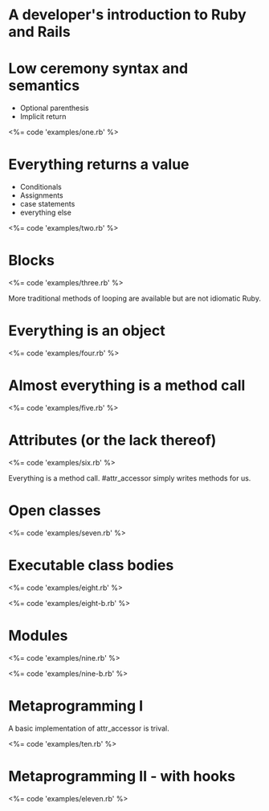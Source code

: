 # A developer's introduction to Ruby and Rails

# Low ceremony syntax and semantics

- Optional parenthesis
- Implicit return

<%= code 'examples/one.rb' %>

# Everything returns a value

- Conditionals
- Assignments
- case statements
- everything else

<%= code 'examples/two.rb' %>

# Blocks

<%= code 'examples/three.rb' %>

More traditional methods of looping are available but are not idiomatic Ruby.

# Everything is an object

<%= code 'examples/four.rb' %>

# Almost everything is a method call

<%= code 'examples/five.rb' %>

# Attributes (or the lack thereof)

<%= code 'examples/six.rb' %>

Everything is a method call. #attr\_accessor simply writes methods for us.

# Open classes

<%= code 'examples/seven.rb' %>

# Executable class bodies

<%= code 'examples/eight.rb' %>

<%= code 'examples/eight-b.rb' %>

# Modules

<%= code 'examples/nine.rb' %>

<%= code 'examples/nine-b.rb' %>

# Metaprogramming I

A basic implementation of attr\_accessor is trival.

<%= code 'examples/ten.rb' %>

# Metaprogramming II - with hooks

<%= code 'examples/eleven.rb' %>
